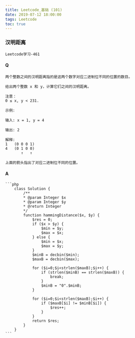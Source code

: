 ```yaml
---
title: Leetcode_基础 (101)
date: 2019-07-12 18:00:00
tags: Leetcode
toc: true
---
```


### 汉明距离
    Leetcode学习-461

<!-- more -->

#### Q
    两个整数之间的汉明距离指的是这两个数字对应二进制位不同的位置的数目。

    给出两个整数 x 和 y，计算它们之间的汉明距离。

    注意：
    0 ≤ x, y < 231.

    示例:

    输入: x = 1, y = 4

    输出: 2

    解释:
    1   (0 0 0 1)
    4   (0 1 0 0)
           ↑   ↑

    上面的箭头指出了对应二进制位不同的位置。

#### A
    ```php
        class Solution {
            /**
            * @param Integer $x
            * @param Integer $y
            * @return Integer
            */
            function hammingDistance($x, $y) {
                $res = 0;
                if ($x > $y) {
                    $min = $y;
                    $max = $x;
                } else {
                    $min = $x;
                    $max = $y;
                }
                $minB = decbin($min);
                $maxB = decbin($max);
                
                for ($i=0;$i<strlen($maxB);$i++) {
                    if (strlen($minB) == strlen($maxB)) {
                        break;
                    }
                    $minB = "0".$minB;
                }
                
                for ($i=0;$i<strlen($maxB);$i++) {
                    if ($maxB[$i] != $minB[$i]) {
                        $res++;
                    }
                }
                return $res;
            }
        }
    ```
